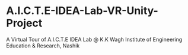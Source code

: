 # A.I.C.T.E-IDEA-Lab-VR-Unity-Project
A Virtual Tour of A.I.C.T.E IDEA Lab @ K.K Wagh Institute of Engineering Education &amp; Research, Nashik
